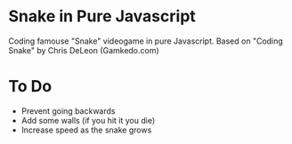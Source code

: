 # Snake in Pure Javascript
Coding famouse "Snake" videogame in pure Javascript. Based on "Coding Snake" by Chris DeLeon (Gamkedo.com)

# To Do
- Prevent going backwards
- Add some walls (if you hit it you die)
- Increase speed as the snake grows

